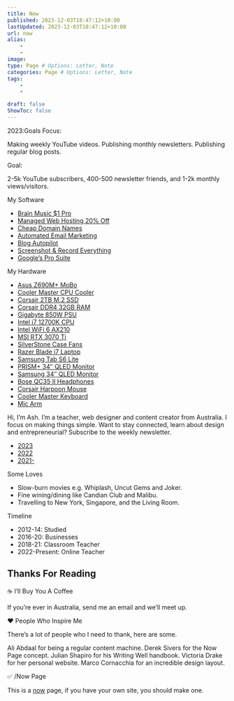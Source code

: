```yaml
---
title: Now
published: 2023-12-03T18:47:12+10:00
lastUpdated: 2023-12-03T18:47:12+10:00
url: now
alias:
    - 
    - 
image: 
type: Page # Options: Letter, Note
categories: Page # Options: Letter, Note
tags:
    - 
    - 

draft: false
ShowToc: false
---
```


2023:Goals
Focus:

Making weekly YouTube videos.
Publishing monthly newsletters.
Publishing regular blog posts.
 

Goal:

2-5k YouTube subscribers,
400-500 newsletter friends, and
1-2k monthly views/visitors.

My Software
-   [Brain Music $1 Pro](https://go.mrash.co/brain.fm)
-   [Managed Web Hosting 20% Off](https://go.mrash.co/cloudways)
-   [Cheap Domain Names](https://go.mrash.co/namecheap)
-   [Automated Email Marketing](https://go.mrash.co/gist)
-   [Blog Autopilot](https://go.mrash.co/lettr)
-   [Screenshot & Record Everything](https://go.mrash.co/cloudapp)
-   [Google’s Pro Suite](https://go.mrash.co/googlework)

My Hardware
-   [Asus Z690M+ MoBo](https://go.mrash.co/Z690M)
-   [Cooler Master CPU Cooler](https://go.mrash.co/ML120L)
-   [Corsair 2TB M.2 SSD](https://go.mrash.co/MP600)
-   [Corsair DDR4 32GB RAM](https://go.mrash.co/CMK32GX)
-   [Gigabyte 850W PSU](https://go.mrash.co/GP-AP850GM)
-   [Intel i7 12700K CPU](https://go.mrash.co/12700K)
-   [Intel WiFi 6 AX210](https://go.mrash.co/AX210)
-   [MSI RTX 3070 Ti](https://go.mrash.co/3070Ti)
-   [SilverStone Case Fans](https://go.mrash.co/AB120R)
-   [Razer Blade i7 Laptop](https://go.mrash.co/RAZRLP2021)
-   [Samsung Tab S6 Lite](https://go.mrash.co/s6lite)
-   [PRISM+ 34″ QLED Monitor](https://go.mrash.co/XQ340PRO)
-   [Samsung 34″ QLED Monitor](https://go.mrash.co/3KUWQHD)
-   [Bose QC35 II Headphones](https://go.mrash.co/qc35ii)
-   [Corsair Harpoon Mouse](https://go.mrash.co/harpoon)
-   [Cooler Master Keyboard](https://go.mrash.co/SK622)
-   [Mic Arm](https://go.mrash.co/nmicarm)


Hi, I’m Ash. I’m a teacher, web designer and content creator from Australia. I focus on making things simple. Want to stay connected, learn about design and entrepreneurial? Subscribe to the weekly newsletter.

- [2023](#)
- [2022](/2022)
- [2021-](/tags/annual-review)

Some Loves

- Slow-burn movies e.g. Whiplash, Uncut Gems and Joker.
- Fine wining/dining like Candian Club and Malibu.
- Travelling to New York, Singapore, and the Living Room.
 

Timeline

- 2012-14: Studied
- 2016-20: Businesses
- 2018-21: Classroom Teacher
- 2022-Present: Online Teacher

## Thanks For Reading
☕ I’ll Buy You A Coffee

If you’re ever in Australia, send me an email and we’ll meet up.

❤ People Who Inspire Me

There’s a lot of people who I need to thank, here are some.

Ali Abdaal for being a regular content machine.
Derek Sivers for the Now Page concept.
Julian Shapiro for his Writing Well handbook.
Victoria Drake for her personal website.
Marco Cornacchia for an incredible design layout.
 

✅ /Now Page

This is a [now](https://nownownow.com/) page, if you have your own site, you should make one.
